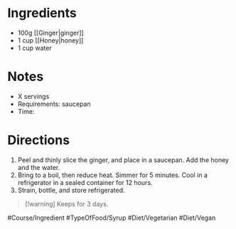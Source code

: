 # Ingredients
- 100g [[Ginger|ginger]]
- 1 cup [[Honey|honey]]
- 1 cup water
# Notes
- X servings
- Requirements: saucepan
- Time: 
# Directions
1. Peel and thinly slice the ginger, and place in a saucepan. Add the honey and the water.
2. Bring to a boil, then reduce heat. Simmer for 5 minutes. Cool in a refrigerator in a sealed container for 12 hours.
3. Strain, bottle, and store refrigerated.
> [!warning] Keeps for 3 days.

#Course/Ingredient #TypeOfFood/Syrup #Diet/Vegetarian #Diet/Vegan  